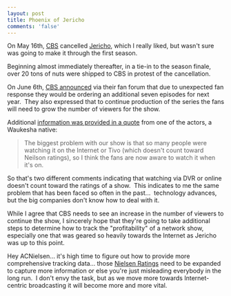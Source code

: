 ```yaml
---
layout: post
title: Phoenix of Jericho
comments: 'false'
---
```

<p>On May 16th, <a href="http://www.cbs.com/">CBS</a> cancelled <a href="http://www.cbs.com/primetime/jericho">Jericho</a>, which I really liked, but wasn't sure was going to make it through the first season.</p>
<p>Beginning almost immediately thereafter, in a tie-in to the season finale, over 20 tons of nuts were shipped to CBS in protest of the cancellation.</p>
<p>On June 6th, <a href="http://jerichoboard.cbs.com/n/pfx/forum.aspx?tsn=1&amp;nav=messages&amp;webtag=CBSMBJericho&amp;tid=13329">CBS announced</a> via their fan forum that due to unexpected fan response they would be ordering an additional seven episodes for next year.  They also expressed that to continue production of the series the fans will need to grow the number of viewers for the show.</p>
<p>Additional <a href="http://onmilwaukee.com/ent/articles/jerichoreturns.html?11843">information was provided in a quote</a> from one of the actors, a Waukesha native:</p>
<blockquote>The biggest problem with our show is that so many people were watching it on the Internet or Tivo (which doesn't count toward Neilson ratings), so I think the fans are now aware to watch it when it's on.</blockquote>
<p>So that's two different comments indicating that watching via DVR or online doesn't count toward the ratings of a show.  This indicates to me the same problem that has been faced so often in the past...  technology advances, but the big companies don't know how to deal with it.</p>
<p>While I agree that CBS needs to see an increase in the number of viewers to continue the show, I sincerely hope that they're going to take additional steps to determine how to track the "profitability" of a network show, especially one that was geared so heavily towards the Internet as Jericho was up to this point.</p>
<p>Hey ACNielsen... it's high time to figure out how to provide more comprehensive tracking data... those <a href="http://en.wikipedia.org/wiki/Nielsen_Ratings">Nielsen Ratings</a> need to be expanded to capture more information or else you're just misleading everybody in the long run.  I don't envy the task, but as we move more towards Internet-centric broadcasting it will become more and more vital.</p>
